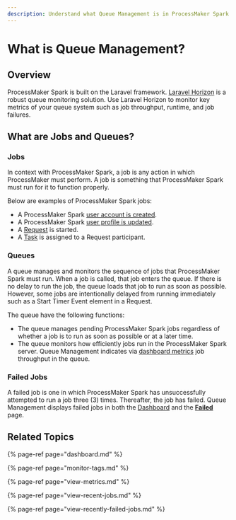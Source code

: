 ```yaml
---
description: Understand what Queue Management is in ProcessMaker Spark.
---
```


# What is Queue Management?

## Overview

ProcessMaker Spark is built on the Laravel framework. [Laravel Horizon](https://horizon.laravel.com/) is a robust queue monitoring solution. Use Laravel Horizon to monitor key metrics of your queue system such as job throughput, runtime, and job failures.

## What are Jobs and Queues?

### Jobs

In context with ProcessMaker Spark, a job is any action in which ProcessMaker must perform. A job is something that ProcessMaker Spark must run for it to function properly.

Below are examples of ProcessMaker Spark jobs:

* A ProcessMaker Spark [user account is created](../add-users/manage-user-accounts/create-a-user-account.md).
* A ProcessMaker Spark [user profile is updated](../../using-processmaker/profile-settings.md#change-your-profile-settings).
* A [Request](../../using-processmaker/requests/what-is-a-request.md) is started.
* A [Task](../../using-processmaker/task-management/what-is-a-task.md) is assigned to a Request participant.

### Queues

A queue manages and monitors the sequence of jobs that ProcessMaker Spark must run. When a job is called, that job enters the queue. If there is no delay to run the job, the queue loads that job to run as soon as possible. However, some jobs are intentionally delayed from running immediately such as a Start Timer Event element in a Request.

The queue have the following functions:

* The queue manages pending ProcessMaker Spark jobs regardless of whether a job is to run as soon as possible or at a later time.
* The queue monitors how efficiently jobs run in the ProcessMaker Spark server. Queue Management indicates via [dashboard metrics](dashboard.md) job throughput in the queue.

### Failed Jobs

A failed job is one in which ProcessMaker Spark has unsuccessfully attempted to run a job three \(3\) times. Thereafter, the job has failed. Queue Management displays failed jobs in both the [Dashboard](dashboard.md) and the [**Failed**](view-recently-failed-jobs.md) page.

## Related Topics

{% page-ref page="dashboard.md" %}

{% page-ref page="monitor-tags.md" %}

{% page-ref page="view-metrics.md" %}

{% page-ref page="view-recent-jobs.md" %}

{% page-ref page="view-recently-failed-jobs.md" %}

